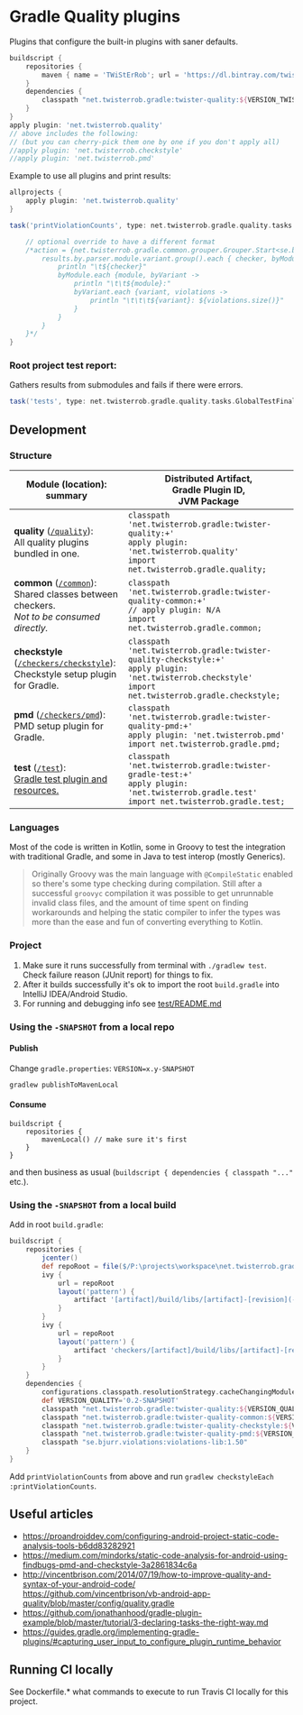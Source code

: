 # Gradle Quality plugins
Plugins that configure the built-in plugins with saner defaults.

```gradle
buildscript {
	repositories {
		maven { name = 'TWiStErRob'; url = 'https://dl.bintray.com/twisterrob/maven'}
	}
	dependencies {
		classpath "net.twisterrob.gradle:twister-quality:${VERSION_TWISTER_QUALITY}"
	}
}
apply plugin: 'net.twisterrob.quality'
// above includes the following:
// (but you can cherry-pick them one by one if you don't apply all)
//apply plugin: 'net.twisterrob.checkstyle'
//apply plugin: 'net.twisterrob.pmd'
```

Example to use all plugins and print results:
```groovy
allprojects {
	apply plugin: 'net.twisterrob.quality'
}

task('printViolationCounts', type: net.twisterrob.gradle.quality.tasks.ValidateViolationsTask) {

	// optional override to have a different format
	/*action = {net.twisterrob.gradle.common.grouper.Grouper.Start<se.bjurr.violations.lib.model.Violation> results ->
		results.by.parser.module.variant.group().each { checker, byModule -> 
			println "\t${checker}"
			byModule.each {module, byVariant ->
				println "\t\t${module}:"
				byVariant.each {variant, violations ->
					println "\t\t\t${variant}: ${violations.size()}"
				}
			}
		}
	}*/
}
```

### Root project test report:
Gathers results from submodules and fails if there were errors.
```groovy
task('tests', type: net.twisterrob.gradle.quality.tasks.GlobalTestFinalizerTask)
```

## Development

### Structure

| Module (location): summary | Distributed Artifact,<br>Gradle Plugin ID,<br>JVM Package |
| --- | --- |
| **quality** ([`/quality`](quality)):<br>All quality plugins bundled in one.<br> |`classpath 'net.twisterrob.gradle:twister-quality:+'`<br>`apply plugin: 'net.twisterrob.quality'`<br>`import net.twisterrob.gradle.quality;` |
| **common** ([`/common`](common)):<br>Shared classes between checkers.<br>_Not to be consumed directly._ | `classpath 'net.twisterrob.gradle:twister-quality-common:+'`<br>`// apply plugin: N/A`<br>`import net.twisterrob.gradle.common;` |
| **checkstyle** ([`/checkers/checkstyle`](checkers/checkstyle)):<br>Checkstyle setup plugin for Gradle. | `classpath 'net.twisterrob.gradle:twister-quality-checkstyle:+'`<br>`apply plugin: 'net.twisterrob.checkstyle'`<br>`import net.twisterrob.gradle.checkstyle;` |
| **pmd** ([`/checkers/pmd`](checkers/pmd)):<br>PMD setup plugin for Gradle. | `classpath 'net.twisterrob.gradle:twister-quality-pmd:+'`<br>`apply plugin: 'net.twisterrob.pmd'`<br>`import net.twisterrob.gradle.pmd;` |
| **test** ([`/test`](test)):<br>[Gradle test plugin and resources.](test/README.md) | `classpath 'net.twisterrob.gradle:twister-gradle-test:+'`<br>`apply plugin: 'net.twisterrob.gradle.test'`<br>`import net.twisterrob.gradle.test;` |

### Languages
Most of the code is written in Kotlin, some in Groovy to test the integration with traditional Gradle, and some in Java to test interop (mostly Generics).
 
> Originally Groovy was the main language with `@CompileStatic` enabled so there's some type checking during compilation. Still after a successful `groovyc` compilation it was possible to get unrunnable invalid class files, and the amount of time spent on finding workarounds and helping the static compiler to infer the types was more than the ease and fun of converting everything to Kotlin.

### Project

1. Make sure it runs successfully from terminal with `./gradlew test`.  
   Check failure reason (JUnit report) for things to fix.
2. After it builds successfully it's ok to import the root `build.gradle` into IntelliJ IDEA/Android Studio.
3. For running and debugging info see [test/README.md](test/README.md)

### Using the `-SNAPSHOT` from a local repo
#### Publish
Change `gradle.properties`: `VERSION=x.y-SNAPSHOT`
```console
gradlew publishToMavenLocal
```

#### Consume
```
buildscript {
	repositories {
		mavenLocal() // make sure it's first
	}
}
```
and then business as usual (`buildscript { dependencies { classpath "..."` etc.).

### Using the `-SNAPSHOT` from a local build

Add in root `build.gradle`:
```groovy
buildscript {
	repositories {
		jcenter()
		def repoRoot = file($/P:\projects\workspace\net.twisterrob.gradle-quality/$).toURI()
		ivy {
			url = repoRoot
			layout('pattern') {
				artifact '[artifact]/build/libs/[artifact]-[revision](-[classifier]).[ext]'
			}
		}
		ivy {
			url = repoRoot
			layout('pattern') {
				artifact 'checkers/[artifact]/build/libs/[artifact]-[revision](-[classifier]).[ext]'
			}
		}
	}
	dependencies {
		configurations.classpath.resolutionStrategy.cacheChangingModulesFor 0, 'seconds' // -SNAPSHOT
		def VERSION_QUALITY='0.2-SNAPSHOT'
		classpath "net.twisterrob.gradle:twister-quality:${VERSION_QUALITY}"
		classpath "net.twisterrob.gradle:twister-quality-common:${VERSION_QUALITY}"
		classpath "net.twisterrob.gradle:twister-quality-checkstyle:${VERSION_QUALITY}"
		classpath "net.twisterrob.gradle:twister-quality-pmd:${VERSION_QUALITY}"
		classpath "se.bjurr.violations:violations-lib:1.50"
	}
}
```
Add `printViolationCounts` from above and run `gradlew checkstyleEach :printViolationCounts`.

## Useful articles
 * https://proandroiddev.com/configuring-android-project-static-code-analysis-tools-b6dd83282921
 * https://medium.com/mindorks/static-code-analysis-for-android-using-findbugs-pmd-and-checkstyle-3a2861834c6a
 * http://vincentbrison.com/2014/07/19/how-to-improve-quality-and-syntax-of-your-android-code/  
   https://github.com/vincentbrison/vb-android-app-quality/blob/master/config/quality.gradle
 * https://github.com/jonathanhood/gradle-plugin-example/blob/master/tutorial/3-declaring-tasks-the-right-way.md
 * https://guides.gradle.org/implementing-gradle-plugins/#capturing_user_input_to_configure_plugin_runtime_behavior

## Running CI locally

See Dockerfile.* what commands to execute to run Travis CI locally for this project.

